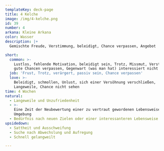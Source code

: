 ```yaml
---
templateKey: deck-page
title: 4 Kelche
image: /img/4-kelche.png
id: 39
number: 4
arkana: Kleine Arkana
color: Wasser
description: |+
  Gemischte Freude, Verstimmung, beleidigt, Chance verpassen, Angebot

short:
  common: >-
    Lustlos, fehlende Motivation, beleidigt sein, Trotz, Missmut, Verstimmung,
    gute Chancen verpassen, Gegenwart (was man hat) interessiert nicht
  job: 'Frust, Trotz, verärgert, passiv sein, Chance verpassen'
  love: >-
    Beleidigt, schmollen, Unlust, sich einer Versöhnung verschließen,
    Langeweile, Chance nicht sehen
time: 4 Wochen
natural:
  - Langeweile und Unzufriedenheit
  - >-
    Eine Zeit der Neubewertung einer zu vertraut gewordenen Lebensweise oder
    Umgebung
  - Bedürfnis nach neuen Zielen oder einer interessanteren Lebensweise
upsidedown:
  - Sattheit und Ausschweifung
  - Suche nach Abwechslung und Aufregung
  - Schnell gelangweilt

---
```

